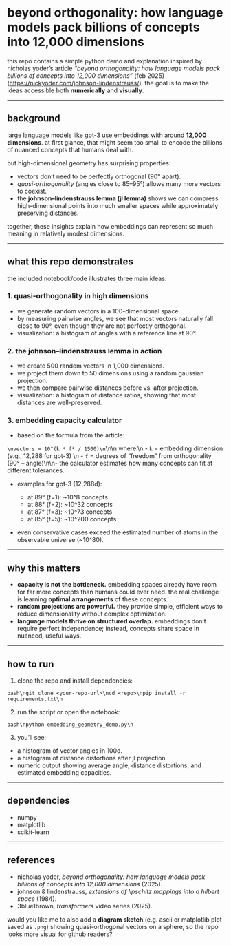 # beyond orthogonality: how language models pack billions of concepts into 12,000 dimensions

this repo contains a simple python demo and explanation inspired by nicholas yoder’s article *“beyond orthogonality: how language models pack billions of concepts into 12,000 dimensions”* (feb 2025) (https://nickyoder.com/johnson-lindenstrauss/). the goal is to make the ideas accessible both **numerically** and **visually**.

---

## background

large language models like gpt-3 use embeddings with around **12,000 dimensions**. at first glance, that might seem too small to encode the billions of nuanced concepts that humans deal with.

but high-dimensional geometry has surprising properties:

* vectors don’t need to be perfectly orthogonal (90° apart).
* *quasi-orthogonality* (angles close to 85–95°) allows many more vectors to coexist.
* the **johnson–lindenstrauss lemma (jl lemma)** shows we can compress high-dimensional points into much smaller spaces while approximately preserving distances.

together, these insights explain how embeddings can represent so much meaning in relatively modest dimensions.

---

## what this repo demonstrates

the included notebook/code illustrates three main ideas:

### 1. quasi-orthogonality in high dimensions

* we generate random vectors in a 100-dimensional space.
* by measuring pairwise angles, we see that most vectors naturally fall close to 90°, even though they are not perfectly orthogonal.
* visualization: a histogram of angles with a reference line at 90°.

### 2. the johnson–lindenstrauss lemma in action

* we create 500 random vectors in 1,000 dimensions.
* we project them down to 50 dimensions using a random gaussian projection.
* we then compare pairwise distances before vs. after projection.
* visualization: a histogram of distance ratios, showing that most distances are well-preserved.

### 3. embedding capacity calculator

* based on the formula from the article:

`\nvectors ≈ 10^(k * f² / 1500)\n`\n\n  where:\n  - `k` = embedding dimension (e.g., 12,288 for gpt-3)  \n  - `f` = degrees of “freedom” from orthogonality (90° – angle)\n\n- the calculator estimates how many concepts can fit at different tolerances.

* examples for gpt-3 (12,288d):

  * at 89° (f=1): \~10^8 concepts
  * at 88° (f=2): \~10^32 concepts
  * at 87° (f=3): \~10^73 concepts
  * at 85° (f=5): \~10^200 concepts
* even conservative cases exceed the estimated number of atoms in the observable universe (\~10^80).

---

## why this matters

* **capacity is not the bottleneck.** embedding spaces already have room for far more concepts than humans could ever need. the real challenge is learning **optimal arrangements** of these concepts.
* **random projections are powerful.** they provide simple, efficient ways to reduce dimensionality without complex optimization.
* **language models thrive on structured overlap.** embeddings don’t require perfect independence; instead, concepts share space in nuanced, useful ways.

---

## how to run

1. clone the repo and install dependencies:

`bash\ngit clone <your-repo-url>\ncd <repo>\npip install -r requirements.txt\n`

2. run the script or open the notebook:

`bash\npython embedding_geometry_demo.py\n`

3. you’ll see:

* a histogram of vector angles in 100d.
* a histogram of distance distortions after jl projection.
* numeric output showing average angle, distance distortions, and estimated embedding capacities.

---

## dependencies

* numpy
* matplotlib
* scikit-learn

---

## references

* nicholas yoder, *beyond orthogonality: how language models pack billions of concepts into 12,000 dimensions* (2025).
* johnson & lindenstrauss, *extensions of lipschitz mappings into a hilbert space* (1984).
* 3blue1brown, *transformers* video series (2025).

would you like me to also add a **diagram sketch** (e.g. ascii or matplotlib plot saved as `.png`) showing quasi-orthogonal vectors on a sphere, so the repo looks more visual for github readers?
